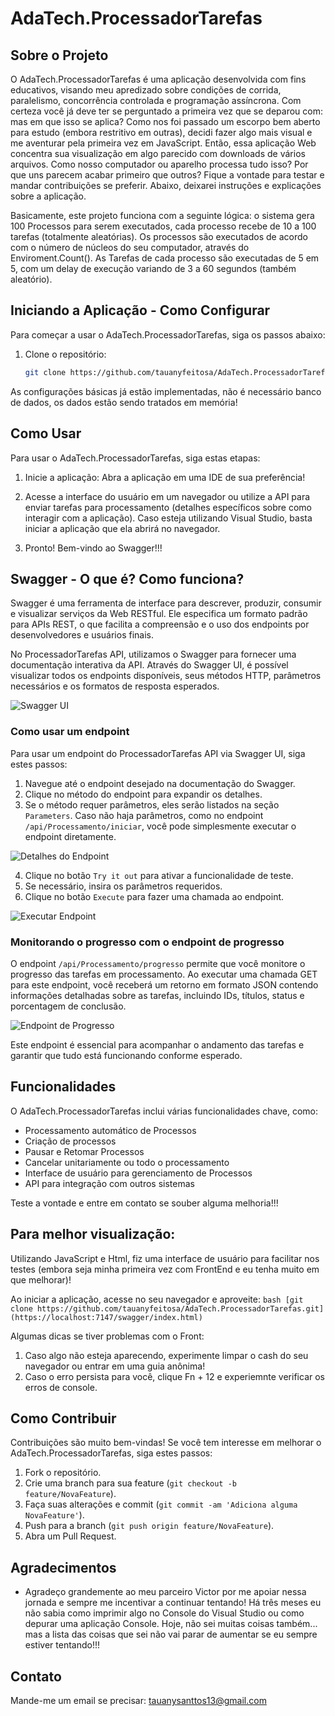 # AdaTech.ProcessadorTarefas

## Sobre o Projeto
O AdaTech.ProcessadorTarefas é uma aplicação desenvolvida com fins educativos, visando meu apredizado sobre condições de corrida, paralelismo, concorrência controlada e programação assíncrona. Com certeza você já deve ter se perguntado a primeira vez que se deparou com: mas em que isso se aplica?
Como nos foi passado um escorpo bem aberto para estudo (embora restritivo em outras), decidi fazer algo mais visual e me aventurar pela primeira vez em JavaScript. Então, essa aplicação Web concentra sua visualização em algo parecido com downloads de vários arquivos. Como nosso computador ou aparelho processa tudo isso? Por que uns parecem acabar primeiro que outros? Fique a vontade para testar e mandar contribuições se preferir. Abaixo, deixarei instruções e explicações sobre a aplicação.

Basicamente, este projeto funciona com a seguinte lógica: o sistema gera 100 Processos para serem executados, cada processo recebe de 10 a 100 tarefas (totalmente aleatórias). Os processos são executados de acordo com o número de núcleos do seu computador, através do Enviroment.Count().
As Tarefas de cada processo são executadas de 5 em 5, com um delay de execução variando de 3 a 60 segundos (também aleatório).

## Iniciando a Aplicação - Como Configurar
Para começar a usar o AdaTech.ProcessadorTarefas, siga os passos abaixo:

1. Clone o repositório:
    ```bash
    git clone https://github.com/tauanyfeitosa/AdaTech.ProcessadorTarefas.git
    ```
As configurações básicas já estão implementadas, não é necessário banco de dados, os dados estão sendo tratados em memória!

## Como Usar
Para usar o AdaTech.ProcessadorTarefas, siga estas etapas:

1. Inicie a aplicação: Abra a aplicação em uma IDE de sua preferência!

2. Acesse a interface do usuário em um navegador ou utilize a API para enviar tarefas para processamento (detalhes específicos sobre como interagir com a aplicação). Caso esteja utilizando Visual Studio, basta iniciar a aplicação que ela abrirá no navegador.
   
4. Pronto! Bem-vindo ao Swagger!!!

## Swagger - O que é? Como funciona?

Swagger é uma ferramenta de interface para descrever, produzir, consumir e visualizar serviços da Web RESTful. Ele especifica um formato padrão para APIs REST, o que facilita a compreensão e o uso dos endpoints por desenvolvedores e usuários finais.

No ProcessadorTarefas API, utilizamos o Swagger para fornecer uma documentação interativa da API. Através do Swagger UI, é possível visualizar todos os endpoints disponíveis, seus métodos HTTP, parâmetros necessários e os formatos de resposta esperados.

![Swagger UI]([url-da-imagem-1](https://drive.google.com/file/d/1jc_JYsn7X1v42_6AWnsWjTpHrtF5uptZ/view?usp=sharing))

### Como usar um endpoint

Para usar um endpoint do ProcessadorTarefas API via Swagger UI, siga estes passos:

1. Navegue até o endpoint desejado na documentação do Swagger.
2. Clique no método do endpoint para expandir os detalhes.
3. Se o método requer parâmetros, eles serão listados na seção `Parameters`. Caso não haja parâmetros, como no endpoint `/api/Processamento/iniciar`, você pode simplesmente executar o endpoint diretamente.

![Detalhes do Endpoint]([url-da-imagem-2](https://drive.google.com/file/d/1Z0QFcOOjzvIMixiWkhC77NQgR4AcenwV/view?usp=sharing))

4. Clique no botão `Try it out` para ativar a funcionalidade de teste.
5. Se necessário, insira os parâmetros requeridos.
6. Clique no botão `Execute` para fazer uma chamada ao endpoint.

![Executar Endpoint]([url-da-imagem-3](https://drive.google.com/file/d/1a0Qr09F5hs4iCVS8TLN1sXSdchebGtgt/view?usp=sharing))

### Monitorando o progresso com o endpoint de progresso

O endpoint `/api/Processamento/progresso` permite que você monitore o progresso das tarefas em processamento. Ao executar uma chamada GET para este endpoint, você receberá um retorno em formato JSON contendo informações detalhadas sobre as tarefas, incluindo IDs, títulos, status e porcentagem de conclusão.

![Endpoint de Progresso]([url-da-imagem-4](https://drive.google.com/file/d/1jwxnXUry5zHmqsOVuy49oD8ZzaVwvwO5/view?usp=sharing))

Este endpoint é essencial para acompanhar o andamento das tarefas e garantir que tudo está funcionando conforme esperado.

## Funcionalidades
O AdaTech.ProcessadorTarefas inclui várias funcionalidades chave, como:

- Processamento automático de Processos
- Criação de processos
- Pausar e Retomar Processos
- Cancelar unitariamente ou todo o processamento
- Interface de usuário para gerenciamento de Processos
- API para integração com outros sistemas

Teste a vontade e entre em contato se souber alguma melhoria!!!

## Para melhor visualização:

Utilizando JavaScript e Html, fiz uma interface de usuário para facilitar nos testes (embora seja minha primeira vez com FrontEnd e eu tenha muito em que melhorar)!

Ao iniciar a aplicação, acesse no seu navegador e aproveite:
    ```bash
    [git clone https://github.com/tauanyfeitosa/AdaTech.ProcessadorTarefas.git](https://localhost:7147/swagger/index.html)
    ```

Algumas dicas se tiver problemas com o Front:
1. Caso algo não esteja aparecendo, experimente limpar o cash do seu navegador ou entrar em uma guia anônima!
2. Caso o erro persista para você, clique Fn + 12 e experiemnte verificar os erros de console.

## Como Contribuir
Contribuições são muito bem-vindas! Se você tem interesse em melhorar o AdaTech.ProcessadorTarefas, siga estes passos:

1. Fork o repositório.
2. Crie uma branch para sua feature (`git checkout -b feature/NovaFeature`).
3. Faça suas alterações e commit (`git commit -am 'Adiciona alguma NovaFeature'`).
4. Push para a branch (`git push origin feature/NovaFeature`).
5. Abra um Pull Request.

## Agradecimentos
- Agradeço grandemente ao meu parceiro Victor por me apoiar nessa jornada e sempre me incentivar a continuar tentando! Há três meses eu não sabia como imprimir algo no Console do Visual Studio ou como depurar uma aplicação Console. Hoje, não sei muitas coisas também... mas a lista das coisas que sei não vai parar de aumentar se eu sempre estiver tentando!!!

## Contato

Mande-me um email se precisar: [tauanysanttos13@gmail.com](mailto:tauanysanttos13@gmail.com)
